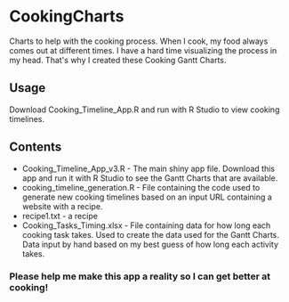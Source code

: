 # CookingCharts
Charts to help with the cooking process. When I cook, my food always comes out at different times. I have a hard time visualizing the process in my head. That's why I created these Cooking Gantt Charts.

## Usage
Download Cooking_Timeline_App.R and run with R Studio to view cooking timelines.

## Contents
* Cooking_Timeline_App_v3.R - The main shiny app file. Download this app and run it with R Studio to see the Gantt Charts that are available.
* cooking_timeline_generation.R - File containing the code used to generate new cooking timelines based on an input URL containing a website with a recipe. 
* recipe1.txt - a recipe 
* Cooking_Tasks_Timing.xlsx - File containing data for how long each cooking task takes. Used to create the data used for the Gantt Charts. Data input by hand based on my best guess of how long each activity takes.

### Please help me make this app a reality so I can get better at cooking!
